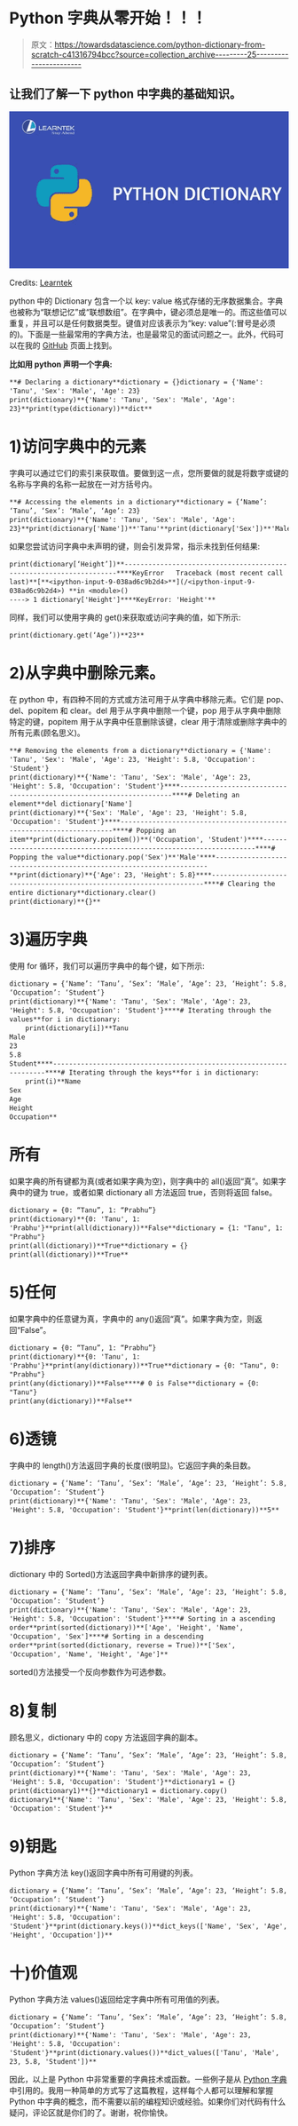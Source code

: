 # Python 字典从零开始！！！

> 原文：<https://towardsdatascience.com/python-dictionary-from-scratch-c41316794bcc?source=collection_archive---------25----------------------->

## 让我们了解一下 python 中字典的基础知识。

![](img/a264a7f2b22f807860ecef9ad3be2153.png)

Credits: [Learntek](https://www.learntek.org/blog/python-dictionary/)

python 中的 Dictionary 包含一个以 key: value 格式存储的无序数据集合。字典也被称为“联想记忆”或“联想数组”。在字典中，键必须总是唯一的。而这些值可以重复，并且可以是任何数据类型。键值对应该表示为“key: value”(:冒号是必须的)。下面是一些最常用的字典方法，也是最常见的面试问题之一。此外，代码可以在我的 [GitHub](https://github.com/Tanu-N-Prabhu/Python/blob/master/Dictionary%20/%20Python_Dictionary.ipynb) 页面上找到。

**比如用 python 声明一个字典:**

```
**# Declaring a dictionary**dictionary = {}dictionary = {'Name': 'Tanu', 'Sex': 'Male', 'Age': 23}
print(dictionary)**{'Name': 'Tanu', 'Sex': 'Male', 'Age': 23}**print(type(dictionary))**dict**
```

# 1)访问字典中的元素

字典可以通过它们的索引来获取值。要做到这一点，您所要做的就是将数字或键的名称与字典的名称一起放在一对方括号内。

```
**# Accessing the elements in a dictionary**dictionary = {‘Name’: ‘Tanu’, ‘Sex’: ‘Male’, ‘Age’: 23}
print(dictionary)**{'Name': 'Tanu', 'Sex': 'Male', 'Age': 23}**print(dictionary['Name'])**'Tanu'**print(dictionary['Sex'])**'Male'**
```

如果您尝试访问字典中未声明的键，则会引发异常，指示未找到任何结果:

```
print(dictionary[‘Height’])**--------------------------------------------------------------------****KeyError   Traceback (most recent call last)**[**<ipython-input-9-038ad6c9b2d4>**](/<ipython-input-9-038ad6c9b2d4>) **in <module>()
----> 1 dictionary['Height']****KeyError: 'Height'**
```

同样，我们可以使用字典的 get()来获取或访问字典的值，如下所示:

```
print(dictionary.get(‘Age’))**23**
```

# 2)从字典中删除元素。

在 python 中，有四种不同的方式或方法可用于从字典中移除元素。它们是 pop、del、popitem 和 clear。del 用于从字典中删除一个键，pop 用于从字典中删除特定的键，popitem 用于从字典中任意删除该键，clear 用于清除或删除字典中的所有元素(顾名思义)。

```
**# Removing the elements from a dictionary**dictionary = {'Name': 'Tanu', 'Sex': 'Male', 'Age': 23, 'Height': 5.8, 'Occupation': 'Student'}
print(dictionary)**{'Name': 'Tanu', 'Sex': 'Male', 'Age': 23, 'Height': 5.8, 'Occupation': 'Student'}****--------------------------------------------------------------------****# Deleting an element**del dictionary['Name']
print(dictionary)**{'Sex': 'Male', 'Age': 23, 'Height': 5.8, 'Occupation': 'Student'}****--------------------------------------------------------------------****# Popping an item**print(dictionary.popitem())**('Occupation', 'Student')****--------------------------------------------------------------------****# Popping the value**dictionary.pop('Sex')**'Male'****--------------------------------------------------------------------**print(dictionary)**{'Age': 23, 'Height': 5.8}****--------------------------------------------------------------------****# Clearing the entire dictionary**dictionary.clear()
print(dictionary)**{}**
```

# 3)遍历字典

使用 for 循环，我们可以遍历字典中的每个键，如下所示:

```
dictionary = {‘Name’: ‘Tanu’, ‘Sex’: ‘Male’, ‘Age’: 23, ‘Height’: 5.8, ‘Occupation’: ‘Student’}
print(dictionary)**{'Name': 'Tanu', 'Sex': 'Male', 'Age': 23, 'Height': 5.8, 'Occupation': 'Student'}****# Iterating through the values**for i in dictionary:
    print(dictionary[i])**Tanu 
Male 
23 
5.8 
Student****--------------------------------------------------------------------****# Iterating through the keys**for i in dictionary:
    print(i)**Name 
Sex 
Age 
Height 
Occupation**
```

# 所有

如果字典的所有键都为真(或者如果字典为空)，则字典中的 all()返回“真”。如果字典中的键为 true，或者如果 dictionary all 方法返回 true，否则将返回 false。

```
dictionary = {0: “Tanu”, 1: “Prabhu”}
print(dictionary)**{0: 'Tanu', 1: 'Prabhu'}**print(all(dictionary))**False**dictionary = {1: "Tanu", 1: "Prabhu"}
print(all(dictionary))**True**dictionary = {}
print(all(dictionary))**True**
```

# 5)任何

如果字典中的任意键为真，字典中的 any()返回“真”。如果字典为空，则返回“False”。

```
dictionary = {0: “Tanu”, 1: “Prabhu”}
print(dictionary)**{0: 'Tanu', 1: 'Prabhu'}**print(any(dictionary))**True**dictionary = {0: "Tanu", 0: "Prabhu"}
print(any(dictionary))**False****# 0 is False**dictionary = {0: "Tanu"}
print(any(dictionary))**False**
```

# 6)透镜

字典中的 length()方法返回字典的长度(很明显)。它返回字典的条目数。

```
dictionary = {‘Name’: ‘Tanu’, ‘Sex’: ‘Male’, ‘Age’: 23, ‘Height’: 5.8, ‘Occupation’: ‘Student’}
print(dictionary)**{'Name': 'Tanu', 'Sex': 'Male', 'Age': 23, 'Height': 5.8, 'Occupation': 'Student'}**print(len(dictionary))**5**
```

# 7)排序

dictionary 中的 Sorted()方法返回字典中新排序的键列表。

```
dictionary = {‘Name’: ‘Tanu’, ‘Sex’: ‘Male’, ‘Age’: 23, ‘Height’: 5.8, ‘Occupation’: ‘Student’}
print(dictionary)**{'Name': 'Tanu', 'Sex': 'Male', 'Age': 23, 'Height': 5.8, 'Occupation': 'Student'}****# Sorting in a ascending order**print(sorted(dictionary))**['Age', 'Height', 'Name', 'Occupation', 'Sex']****# Sorting in a descending order**print(sorted(dictionary, reverse = True))**['Sex', 'Occupation', 'Name', 'Height', 'Age']**
```

sorted()方法接受一个反向参数作为可选参数。

# 8)复制

顾名思义，dictionary 中的 copy 方法返回字典的副本。

```
dictionary = {‘Name’: ‘Tanu’, ‘Sex’: ‘Male’, ‘Age’: 23, ‘Height’: 5.8, ‘Occupation’: ‘Student’}
print(dictionary)**{'Name': 'Tanu', 'Sex': 'Male', 'Age': 23, 'Height': 5.8, 'Occupation': 'Student'}**dictionary1 = {}
print(dictionary1)**{}**dictionary1 = dictionary.copy()
dictionary1**{'Name': 'Tanu', 'Sex': 'Male', 'Age': 23, 'Height': 5.8, 'Occupation': 'Student'}**
```

# 9)钥匙

Python 字典方法 key()返回字典中所有可用键的列表。

```
dictionary = {‘Name’: ‘Tanu’, ‘Sex’: ‘Male’, ‘Age’: 23, ‘Height’: 5.8, ‘Occupation’: ‘Student’}
print(dictionary)**{'Name': 'Tanu', 'Sex': 'Male', 'Age': 23, 'Height': 5.8, 'Occupation': 'Student'}**print(dictionary.keys())**dict_keys(['Name', 'Sex', 'Age', 'Height', 'Occupation'])**
```

# 十)价值观

Python 字典方法 values()返回给定字典中所有可用值的列表。

```
dictionary = {‘Name’: ‘Tanu’, ‘Sex’: ‘Male’, ‘Age’: 23, ‘Height’: 5.8, ‘Occupation’: ‘Student’}
print(dictionary)**{'Name': 'Tanu', 'Sex': 'Male', 'Age': 23, 'Height': 5.8, 'Occupation': 'Student'}**print(dictionary.values())**dict_values(['Tanu', 'Male', 23, 5.8, 'Student'])**
```

因此，以上是 Python 中非常重要的字典技术或函数。一些例子是从 [Python 字典](https://www.programiz.com/python-programming/dictionary)中引用的。我用一种简单的方式写了这篇教程，这样每个人都可以理解和掌握 Python 中字典的概念，而不需要以前的编程知识或经验。如果你们对代码有什么疑问，评论区就是你们的了。谢谢，祝你愉快。